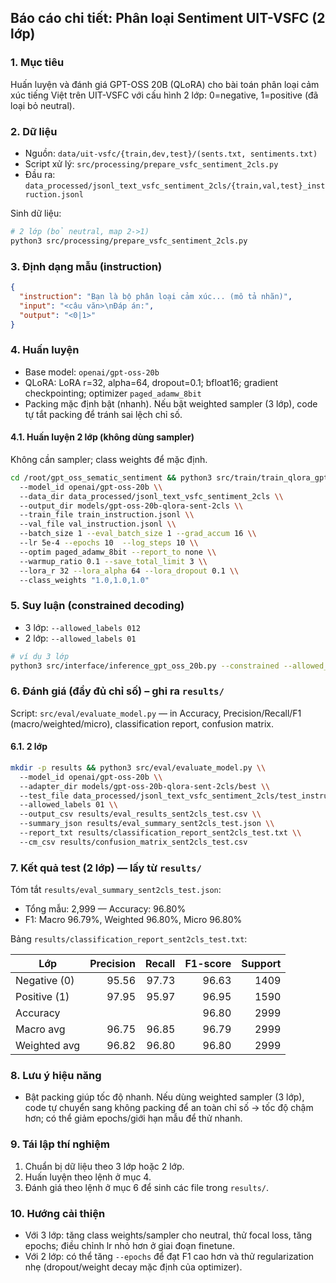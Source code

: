 ## Báo cáo chi tiết: Phân loại Sentiment UIT-VSFC (2 lớp)

### 1. Mục tiêu
Huấn luyện và đánh giá GPT-OSS 20B (QLoRA) cho bài toán phân loại cảm xúc tiếng Việt trên UIT-VSFC với cấu hình 2 lớp: 0=negative, 1=positive (đã loại bỏ neutral).

### 2. Dữ liệu
- Nguồn: `data/uit-vsfc/{train,dev,test}/(sents.txt, sentiments.txt)`
- Script xử lý: `src/processing/prepare_vsfc_sentiment_2cls.py`
- Đầu ra: `data_processed/jsonl_text_vsfc_sentiment_2cls/{train,val,test}_instruction.jsonl`

Sinh dữ liệu:
```bash
# 2 lớp (bỏ neutral, map 2->1)
python3 src/processing/prepare_vsfc_sentiment_2cls.py
```

### 3. Định dạng mẫu (instruction)
```json
{
  "instruction": "Bạn là bộ phân loại cảm xúc... (mô tả nhãn)",
  "input": "<câu văn>\nĐáp án:",
  "output": "<0|1>"
}
```

### 4. Huấn luyện
- Base model: `openai/gpt-oss-20b`
- QLoRA: LoRA r=32, alpha=64, dropout=0.1; bfloat16; gradient checkpointing; optimizer `paged_adamw_8bit`
- Packing mặc định bật (nhanh). Nếu bật weighted sampler (3 lớp), code tự tắt packing để tránh sai lệch chỉ số.

#### 4.1. Huấn luyện 2 lớp (không dùng sampler)
Không cần sampler; class weights để mặc định.
```bash
cd /root/gpt_oss_sematic_sentiment && python3 src/train/train_qlora_gpt_oss_20b.py \\
  --model_id openai/gpt-oss-20b \\
  --data_dir data_processed/jsonl_text_vsfc_sentiment_2cls \\
  --output_dir models/gpt-oss-20b-qlora-sent-2cls \\
  --train_file train_instruction.jsonl \\
  --val_file val_instruction.jsonl \\
  --batch_size 1 --eval_batch_size 1 --grad_accum 16 \\
  --lr 5e-4 --epochs 10  --log_steps 10 \\
  --optim paged_adamw_8bit --report_to none \\
  --warmup_ratio 0.1 --save_total_limit 3 \\
  --lora_r 32 --lora_alpha 64 --lora_dropout 0.1 \\
  --class_weights "1.0,1.0,1.0"
```

### 5. Suy luận (constrained decoding)
- 3 lớp: `--allowed_labels 012`
- 2 lớp: `--allowed_labels 01`

```bash
# ví dụ 3 lớp
python3 src/interface/inference_gpt_oss_20b.py --constrained --allowed_labels 012
```

### 6. Đánh giá (đầy đủ chỉ số) – ghi ra `results/`
Script: `src/eval/evaluate_model.py` — in Accuracy, Precision/Recall/F1 (macro/weighted/micro), classification report, confusion matrix.

#### 6.1. 2 lớp
```bash
mkdir -p results && python3 src/eval/evaluate_model.py \\
  --model_id openai/gpt-oss-20b \\
  --adapter_dir models/gpt-oss-20b-qlora-sent-2cls/best \\
  --test_file data_processed/jsonl_text_vsfc_sentiment_2cls/test_instruction.jsonl \\
  --allowed_labels 01 \\
  --output_csv results/eval_results_sent2cls_test.csv \\
  --summary_json results/eval_summary_sent2cls_test.json \\
  --report_txt results/classification_report_sent2cls_test.txt \\
  --cm_csv results/confusion_matrix_sent2cls_test.csv
```

### 7. Kết quả test (2 lớp) — lấy từ `results/`

Tóm tắt `results/eval_summary_sent2cls_test.json`:

- Tổng mẫu: 2,999 — Accuracy: 96.80%
- F1: Macro 96.79%, Weighted 96.80%, Micro 96.80%

Bảng `results/classification_report_sent2cls_test.txt`:

| Lớp | Precision | Recall | F1-score | Support |
|---|---:|---:|---:|---:|
| Negative (0) | 95.56 | 97.73 | 96.63 | 1409 |
| Positive (1) | 97.95 | 95.97 | 96.95 | 1590 |
| Accuracy |  |  | 96.80 | 2999 |
| Macro avg | 96.75 | 96.85 | 96.79 | 2999 |
| Weighted avg | 96.82 | 96.80 | 96.80 | 2999 |

### 8. Lưu ý hiệu năng
- Bật packing giúp tốc độ nhanh. Nếu dùng weighted sampler (3 lớp), code tự chuyển sang không packing để an toàn chỉ số → tốc độ chậm hơn; có thể giảm epochs/giới hạn mẫu để thử nhanh.

### 9. Tái lập thí nghiệm
1) Chuẩn bị dữ liệu theo 3 lớp hoặc 2 lớp.
2) Huấn luyện theo lệnh ở mục 4.
3) Đánh giá theo lệnh ở mục 6 để sinh các file trong `results/`.

### 10. Hướng cải thiện
- Với 3 lớp: tăng class weights/sampler cho neutral, thử focal loss, tăng epochs; điều chỉnh lr nhỏ hơn ở giai đoạn finetune.
- Với 2 lớp: có thể tăng `--epochs` để đạt F1 cao hơn và thử regularization nhẹ (dropout/weight decay mặc định của optimizer).


